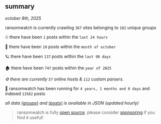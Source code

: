 
## summary
_october 8th, 2025_

ransomwatch is currently crawling `367` sites belonging to `182` unique groups

⏲ there have been `1` posts within the `last 24 hours`

🦈 there have been `10` posts within the `month of october`

🪐 there have been `137` posts within the `last 90 days`

🏚 there have been `747` posts within the `year of 2025`

_⚙️ there are currently `57` online hosts & `112` custom parsers._

🦕 ransomwatch has been running for `4 years, 1 months and 0 days` and indexed `13582` posts

_all data  [(groups)](http://ransomwhat.telemetry.ltd/groups) and [(posts)](http://ransomwhat.telemetry.ltd/posts) is available in JSON (updated hourly)_

> ransomwatch is fully [open source](https://github.com/joshhighet/ransomwatch#ransomwatch--). please consider [sponsoring](https://github.com/sponsors/joshhighet) if you find it useful!
